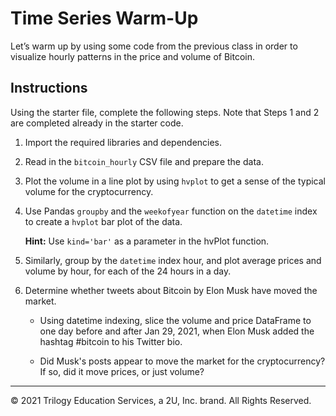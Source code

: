 # Time Series Warm-Up

Let’s warm up by using some code from the previous class in order to visualize hourly patterns in the price and volume of Bitcoin.

## Instructions

Using the starter file, complete the following steps. Note that Steps 1 and 2 are completed already in the starter code.

1. Import the required libraries and dependencies.

2. Read in the `bitcoin_hourly` CSV file and prepare the data.

3. Plot the volume in a line plot by using `hvplot` to get a sense of the typical volume for the cryptocurrency.

4. Use Pandas `groupby` and the `weekofyear` function on the `datetime` index to create a `hvplot` bar plot of the data.

   **Hint:** Use `kind='bar'` as a parameter in the hvPlot function.

5. Similarly, group by the `datetime` index hour, and plot average prices and volume by hour, for each of the 24 hours in a day.

6. Determine whether tweets about Bitcoin by Elon Musk have moved the market.

   - Using datetime indexing, slice the volume and price DataFrame to one day before and after Jan 29, 2021, when Elon Musk added the hashtag #bitcoin to his Twitter bio.

   - Did Musk's posts appear to move the market for the cryptocurrency? If so, did it move prices, or just volume?

---

© 2021 Trilogy Education Services, a 2U, Inc. brand. All Rights Reserved.
